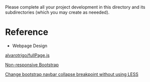 Please complete all your project development in this directory and 
its subdirectories (which you may create as neeeded).

# Reference

+ Webpage Design

[alvarotrigo/fullPage.js](https://github.com/alvarotrigo/fullPage.js)

[Non-responsive Bootstrap](https://getbootstrap.com/docs/3.3/examples/non-responsive/)

[Change bootstrap navbar collapse breakpoint without using LESS](https://stackoverflow.com/questions/19827605/change-bootstrap-navbar-collapse-breakpoint-without-using-less)